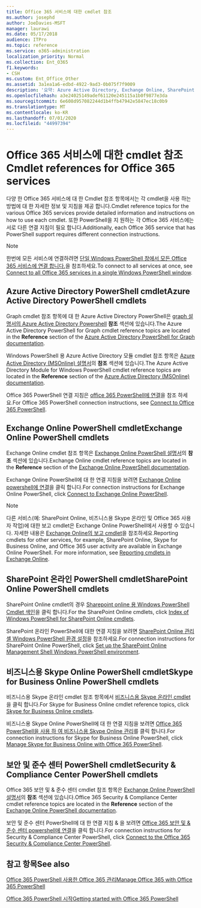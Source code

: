 ```yaml
---
title: Office 365 서비스에 대한 cmdlet 참조
ms.author: josephd
author: JoeDavies-MSFT
manager: laurawi
ms.date: 05/17/2018
audience: ITPro
ms.topic: reference
ms.service: o365-administration
localization_priority: Normal
ms.collection: Ent_O365
f1.keywords:
- CSH
ms.custom: Ent_Office_Other
ms.assetid: 3a1ea1a6-edbd-4922-9ad3-0b075f7f9009
description: '요약: Azure Active Directory, Exchange Online, SharePoint Online, 비즈니스용 Skype Online 및 보안 & 준수에 대 한 Office 365 PowerShell cmdlet 참조 항목을 찾습니다.'
ms.openlocfilehash: a3e24025149adef61120e245115a1b0f9877e3da
ms.sourcegitcommit: 6e608d957082244d1b4ffb47942e5847ec18c0b9
ms.translationtype: MT
ms.contentlocale: ko-KR
ms.lasthandoff: 07/01/2020
ms.locfileid: "44997394"
---
```

# <a name="cmdlet-references-for-office-365-services"></a><span data-ttu-id="a188f-103">Office 365 서비스에 대한 cmdlet 참조</span><span class="sxs-lookup"><span data-stu-id="a188f-103">Cmdlet references for Office 365 services</span></span>

<span data-ttu-id="a188f-104">다양 한 Office 365 서비스에 대 한 Cmdlet 참조 항목에서는 각 cmdlet을 사용 하는 방법에 대 한 자세한 정보 및 지침을 제공 합니다.</span><span class="sxs-lookup"><span data-stu-id="a188f-104">Cmdlet reference topics for the various Office 365 services provide detailed information and instructions on how to use each cmdlet.</span></span> <span data-ttu-id="a188f-105">또한 PowerShell을 지 원하는 각 Office 365 서비스에는 서로 다른 연결 지침이 필요 합니다.</span><span class="sxs-lookup"><span data-stu-id="a188f-105">Additionally, each Office 365 service that has PowerShell support requires different connection instructions.</span></span>
  
> [!NOTE]
> <span data-ttu-id="a188f-106">한번에 모든 서비스에 연결하려면 [단일 Windows PowerShell 창에서 모든 Office 365 서비스에 연결 합니다.](connect-to-all-office-365-services-in-a-single-windows-powershell-window.md)을 참조하세요.</span><span class="sxs-lookup"><span data-stu-id="a188f-106">To connect to all services at once, see [Connect to all Office 365 services in a single Windows PowerShell window](connect-to-all-office-365-services-in-a-single-windows-powershell-window.md).</span></span> 
  
## <a name="azure-active-directory-powershell-cmdlets"></a><span data-ttu-id="a188f-107">Azure Active Directory PowerShell cmdlet</span><span class="sxs-lookup"><span data-stu-id="a188f-107">Azure Active Directory PowerShell cmdlets</span></span>

<span data-ttu-id="a188f-108">Graph cmdlet 참조 항목에 대 한 Azure Active Directory PowerShell은 [graph 설명서의 Azure Active Directory Powershell](https://docs.microsoft.com/powershell/azure/active-directory/install-adv2?view=azureadps-2.0) **참조** 섹션에 있습니다.</span><span class="sxs-lookup"><span data-stu-id="a188f-108">The Azure Active Directory PowerShell for Graph cmdlet reference topics are located in the **Reference** section of the [Azure Active Directory PowerShell for Graph documentation](https://docs.microsoft.com/powershell/azure/active-directory/install-adv2?view=azureadps-2.0).</span></span>

<span data-ttu-id="a188f-109">Windows PowerShell 용 Azure Active Directory 모듈 cmdlet 참조 항목은 [Azure Active Directory (MSOnline) 설명서](https://docs.microsoft.com/powershell/azure/active-directory/overview?view=azureadps-1.0)의 **참조** 섹션에 있습니다.</span><span class="sxs-lookup"><span data-stu-id="a188f-109">The Azure Active Directory Module for Windows PowerShell cmdlet reference topics are located in the **Reference** section of the [Azure Active Directory (MSOnline) documentation](https://docs.microsoft.com/powershell/azure/active-directory/overview?view=azureadps-1.0).</span></span>

<span data-ttu-id="a188f-110">Office 365 PowerShell 연결 지침은 [office 365 PowerShell에 연결](connect-to-office-365-powershell.md)을 참조 하세요.</span><span class="sxs-lookup"><span data-stu-id="a188f-110">For Office 365 PowerShell connection instructions, see [Connect to Office 365 PowerShell](connect-to-office-365-powershell.md).</span></span>
  
## <a name="exchange-online-powershell-cmdlets"></a><span data-ttu-id="a188f-111">Exchange Online PowerShell cmdlet</span><span class="sxs-lookup"><span data-stu-id="a188f-111">Exchange Online PowerShell cmdlets</span></span>

<span data-ttu-id="a188f-112">Exchange Online cmdlet 참조 항목은 [Exchange Online PowerShell 설명서](https://docs.microsoft.com/powershell/exchange/exchange-online/exchange-online-powershell?view=exchange-ps)의 **참조** 섹션에 있습니다.</span><span class="sxs-lookup"><span data-stu-id="a188f-112">Exchange Online cmdlet reference topics are located in the **Reference** section of the [Exchange Online PowerShell documentation](https://docs.microsoft.com/powershell/exchange/exchange-online/exchange-online-powershell?view=exchange-ps).</span></span>
  
<span data-ttu-id="a188f-113">Exchange Online PowerShell에 대 한 연결 지침을 보려면 [Exchange Online powershell에 연결](https://go.microsoft.com/fwlink/p/?LinkId=396554)을 클릭 합니다.</span><span class="sxs-lookup"><span data-stu-id="a188f-113">For connection instructions for Exchange Online PowerShell, click [Connect to Exchange Online PowerShell](https://go.microsoft.com/fwlink/p/?LinkId=396554).</span></span>
  
> [!NOTE]
> <span data-ttu-id="a188f-p102">다른 서비스(예: SharePoint Online, 비즈니스용 Skype 온라인 및 Office 365 사용자 작업)에 대한 보고 cmdlet은 Exchange Online PowerShell에서 사용할 수 있습니다. 자세한 내용은 [Exchange Online의 보고 cmdlet](https://go.microsoft.com/fwlink/p/?LinkId=691595)을 참조하세요.</span><span class="sxs-lookup"><span data-stu-id="a188f-p102">Reporting cmdlets for other services, for example, SharePoint Online, Skype for Business Online, and Office 365 user activity are available in Exchange Online PowerShell. For more information, see [Reporting cmdlets in Exchange Online](https://go.microsoft.com/fwlink/p/?LinkId=691595).</span></span> 
  
## <a name="sharepoint-online-powershell-cmdlets"></a><span data-ttu-id="a188f-116">SharePoint 온라인 PowerShell cmdlet</span><span class="sxs-lookup"><span data-stu-id="a188f-116">SharePoint Online PowerShell cmdlets</span></span>

<span data-ttu-id="a188f-117">SharePoint Online cmdlet의 경우 [Sharepoint online 용 Windows PowerShell Cmdlet 색인](https://go.microsoft.com/fwlink/p/?LinkId=691476)을 클릭 합니다.</span><span class="sxs-lookup"><span data-stu-id="a188f-117">For the SharePoint Online cmdlets, click [Index of Windows PowerShell for SharePoint Online cmdlets](https://go.microsoft.com/fwlink/p/?LinkId=691476).</span></span>
  
<span data-ttu-id="a188f-118">SharePoint 온라인 PowerShell에 대한 연결 지침을 보려면 [SharePoint Online 관리 셸 Windows PowerShell 환경 설정](https://go.microsoft.com/fwlink/p/?LinkId=691603)을 참조하세요.</span><span class="sxs-lookup"><span data-stu-id="a188f-118">For connection instructions for SharePoint Online PowerShell, click [Set up the SharePoint Online Management Shell Windows PowerShell environment](https://go.microsoft.com/fwlink/p/?LinkId=691603).</span></span>
  
## <a name="skype-for-business-online-powershell-cmdlets"></a><span data-ttu-id="a188f-119">비즈니스용 Skype Online PowerShell cmdlet</span><span class="sxs-lookup"><span data-stu-id="a188f-119">Skype for Business Online PowerShell cmdlets</span></span>

<span data-ttu-id="a188f-120">비즈니스용 Skype 온라인 cmdlet 참조 항목에서 [비즈니스용 Skype 온라인 cmdlet](https://technet.microsoft.com/library/mt228132.aspx)을 클릭 합니다.</span><span class="sxs-lookup"><span data-stu-id="a188f-120">For Skype for Business Online cmdlet reference topics, click [Skype for Business Online cmdlets](https://technet.microsoft.com/library/mt228132.aspx).</span></span>
  
<span data-ttu-id="a188f-121">비즈니스용 Skype Online PowerShell에 대 한 연결 지침을 보려면 [Office 365 PowerShell을 사용 하 여 비즈니스용 Skype Online 관리](manage-skype-for-business-online-with-office-365-powershell.md)를 클릭 합니다.</span><span class="sxs-lookup"><span data-stu-id="a188f-121">For connection instructions for Skype for Business Online PowerShell, click [Manage Skype for Business Online with Office 365 PowerShell](manage-skype-for-business-online-with-office-365-powershell.md).</span></span>

## <a name="security-amp-compliance-center-powershell-cmdlets"></a><span data-ttu-id="a188f-122">보안 및 준수 센터 PowerShell cmdlet</span><span class="sxs-lookup"><span data-stu-id="a188f-122">Security &amp; Compliance Center PowerShell cmdlets</span></span>

<span data-ttu-id="a188f-123">Office 365 보안 및 &amp; 준수 센터 cmdlet 참조 항목은 [Exchange Online PowerShell 설명서](https://docs.microsoft.com/powershell/exchange/exchange-online/exchange-online-powershell?view=exchange-ps)의 **참조** 섹션에 있습니다.</span><span class="sxs-lookup"><span data-stu-id="a188f-123">Office 365 Security &amp; Compliance Center cmdlet reference topics are located in the **Reference** section of the [Exchange Online PowerShell documentation](https://docs.microsoft.com/powershell/exchange/exchange-online/exchange-online-powershell?view=exchange-ps).</span></span>
  
<span data-ttu-id="a188f-124">보안 및 준수 센터 PowerShell에 대 한 연결 지침 &amp; 을 보려면 [Office 365 보안 및 &amp; 준수 센터 powershell에 연결](https://docs.microsoft.com/powershell/exchange/office-365-scc/connect-to-scc-powershell/connect-to-scc-powershell?view=exchange-ps)을 클릭 합니다.</span><span class="sxs-lookup"><span data-stu-id="a188f-124">For connection instructions for Security &amp; Compliance Center PowerShell, click [Connect to the Office 365 Security &amp; Compliance Center PowerShell](https://docs.microsoft.com/powershell/exchange/office-365-scc/connect-to-scc-powershell/connect-to-scc-powershell?view=exchange-ps).</span></span>


  
## <a name="see-also"></a><span data-ttu-id="a188f-125">참고 항목</span><span class="sxs-lookup"><span data-stu-id="a188f-125">See also</span></span>

[<span data-ttu-id="a188f-126">Office 365 PowerShell 사용한 Office 365 관리</span><span class="sxs-lookup"><span data-stu-id="a188f-126">Manage Office 365 with Office 365 PowerShell</span></span>](manage-office-365-with-office-365-powershell.md)
  
[<span data-ttu-id="a188f-127">Office 365 PowerShell 시작</span><span class="sxs-lookup"><span data-stu-id="a188f-127">Getting started with Office 365 PowerShell</span></span>](getting-started-with-office-365-powershell.md)

